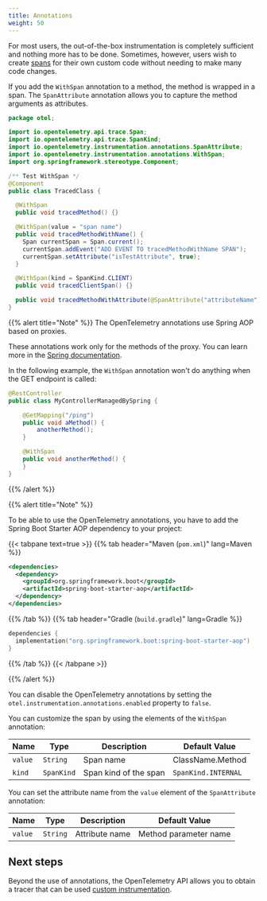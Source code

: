 ```yaml
---
title: Annotations
weight: 50
---
```


<!-- markdownlint-disable blanks-around-fences -->
<?code-excerpt path-base="examples/java/spring-starter"?>

For most users, the out-of-the-box instrumentation is completely sufficient and
nothing more has to be done. Sometimes, however, users wish to create
[spans](/docs/concepts/signals/traces/#spans) for their own custom code without
needing to make many code changes.

If you add the `WithSpan` annotation to a method, the method is wrapped in a
span. The `SpanAttribute` annotation allows you to capture the method arguments
as attributes.

<!-- prettier-ignore-start -->
<?code-excerpt "src/main/java/otel/TracedClass.java"?>
```java
package otel;

import io.opentelemetry.api.trace.Span;
import io.opentelemetry.api.trace.SpanKind;
import io.opentelemetry.instrumentation.annotations.SpanAttribute;
import io.opentelemetry.instrumentation.annotations.WithSpan;
import org.springframework.stereotype.Component;

/** Test WithSpan */
@Component
public class TracedClass {

  @WithSpan
  public void tracedMethod() {}

  @WithSpan(value = "span name")
  public void tracedMethodWithName() {
    Span currentSpan = Span.current();
    currentSpan.addEvent("ADD EVENT TO tracedMethodWithName SPAN");
    currentSpan.setAttribute("isTestAttribute", true);
  }

  @WithSpan(kind = SpanKind.CLIENT)
  public void tracedClientSpan() {}

  public void tracedMethodWithAttribute(@SpanAttribute("attributeName") String parameter) {}
}
```
<!-- prettier-ignore-end -->

{{% alert title="Note" %}} The OpenTelemetry annotations use Spring
AOP based on proxies.

These annotations work only for the methods of the proxy. You can learn more in
the
[Spring documentation](https://docs.spring.io/spring-framework/reference/core/aop/proxying.html).

In the following example, the `WithSpan` annotation won't do anything when the
GET endpoint is called:

```java
@RestController
public class MyControllerManagedBySpring {

    @GetMapping("/ping")
    public void aMethod() {
        anotherMethod();
    }

    @WithSpan
    public void anotherMethod() {
    }
}
```

{{% /alert %}}

{{% alert title="Note" %}}

To be able to use the OpenTelemetry annotations, you have to add the Spring Boot
Starter AOP dependency to your project:

{{< tabpane text=true >}} {{% tab header="Maven (`pom.xml`)" lang=Maven %}}

```xml
<dependencies>
  <dependency>
    <groupId>org.springframework.boot</groupId>
    <artifactId>spring-boot-starter-aop</artifactId>
  </dependency>
</dependencies>
```

{{% /tab %}} {{% tab header="Gradle (`build.gradle`)" lang=Gradle %}}

```kotlin
dependencies {
  implementation("org.springframework.boot:spring-boot-starter-aop")
}
```

{{% /tab %}} {{< /tabpane >}}

{{% /alert %}}

You can disable the OpenTelemetry annotations by setting the
`otel.instrumentation.annotations.enabled` property to `false`.

You can customize the span by using the elements of the `WithSpan` annotation:

| Name    | Type       | Description           | Default Value       |
| ------- | ---------- | --------------------- | ------------------- |
| `value` | `String`   | Span name             | ClassName.Method    |
| `kind`  | `SpanKind` | Span kind of the span | `SpanKind.INTERNAL` |

You can set the attribute name from the `value` element of the `SpanAttribute`
annotation:

| Name    | Type     | Description    | Default Value         |
| ------- | -------- | -------------- | --------------------- |
| `value` | `String` | Attribute name | Method parameter name |

## Next steps

Beyond the use of annotations, the OpenTelemetry API allows you to obtain a
tracer that can be used [custom instrumentation](../api).
